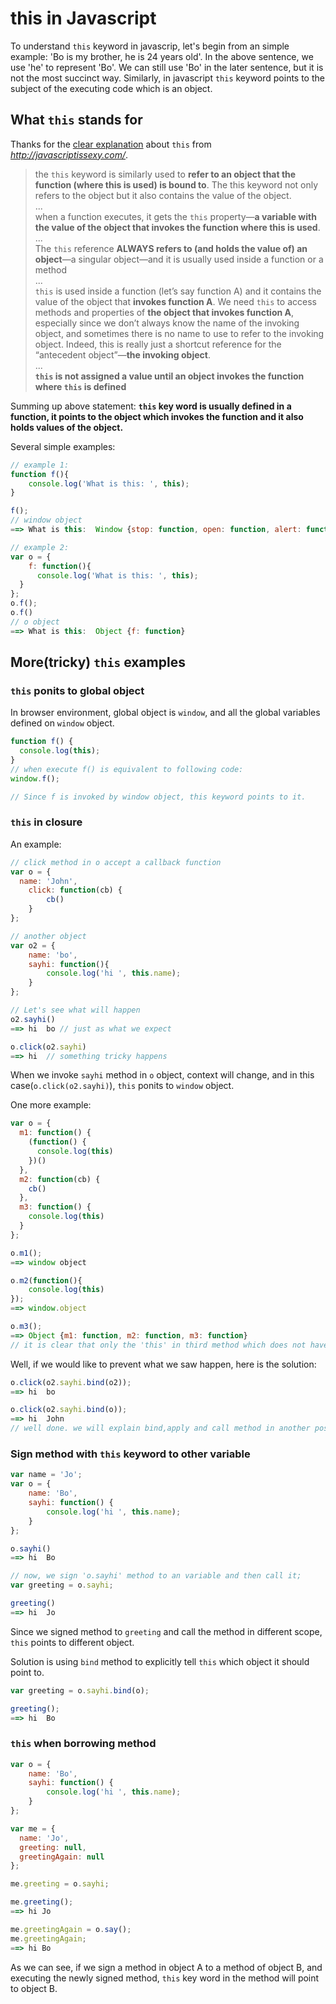 # this in Javascript
To understand `this` keyword in javascrip, let's begin from an simple example:
'Bo is my brother, he is 24 years old'.
In the above sentence, we use 'he' to represent 'Bo'. We can still use 'Bo' in the later sentence, but it is not the most succinct way.
Similarly, in javascript `this` keyword points to the subject of the executing code which is an object.

## What `this` stands for
Thanks for the [clear explanation](http://javascriptissexy.com/understand-javascripts-this-with-clarity-and-master-it/) about `this` from _http://javascriptissexy.com/_.
>the `this` keyword is similarly used to **refer to an object that the function (where this is used) is bound to**. The this keyword not only refers to the object but it also contains the value of the object.<br/>
...<br/>
when a function executes, it gets the `this` property—**a variable with the value of the object that invokes the function where this is used**.<br/>
...<br/>
The `this` reference **ALWAYS refers to (and holds the value of) an object**—a singular object—and it is usually used inside a function or a method<br/>
...<br/>
`this` is used inside a function (let’s say function A) and it contains the value of the object that **invokes function A**. We need `this` to access methods and properties of **the object that invokes function A**, especially since we don’t always know the name of the invoking object, and sometimes there is no name to use to refer to the invoking object. Indeed, this is really just a shortcut reference for the “antecedent object”—**the invoking object**.<br/>
...<br/>
**`this` is not assigned a value until an object invokes the function where `this` is defined**

Summing up above statement:
**`this` key word is usually defined in a function, it points to the object which invokes the function and it also holds values of the object.**

Several simple examples:
``` javascript
// example 1:
function f(){
	console.log('What is this: ', this);
}

f();
// window object
==> What is this:  Window {stop: function, open: function, alert: function, confirm: function, prompt: function…}

// example 2:
var o = {
	f: function(){
	  console.log('What is this: ', this);
  }
};
o.f();
o.f()
// o object
==> What is this:  Object {f: function}
```

## More(tricky) `this` examples
### `this` ponits to global object
In browser environment, global object is `window`, and all the global variables defined on `window` object. 
``` javascript
function f() {
  console.log(this);
}
// when execute f() is equivalent to following code:
window.f();

// Since f is invoked by window object, this keyword points to it.
```

### `this` in closure
An example:
``` javascript
// click method in o accept a callback function
var o = {
  name: 'John',
	click: function(cb) {
		cb()
	}
};

// another object
var o2 = {
	name: 'bo',
	sayhi: function(){
		console.log('hi ', this.name);
	}
};

// Let's see what will happen
o2.sayhi()
==> hi  bo // just as what we expect

o.click(o2.sayhi)
==> hi  // something tricky happens
```
When we invoke `sayhi` method in `o` object, context will change, and in this case(`o.click(o2.sayhi)`), `this` ponits to `window` object.

One more example:
``` javascript
var o = {
  m1: function() {
    (function() {
      console.log(this)
    })()
  },
  m2: function(cb) {
    cb()
  },
  m3: function() {
    console.log(this)
  }
};

o.m1();
==> window object

o.m2(function(){
	console.log(this)
});
==> window.object

o.m3();
==> Object {m1: function, m2: function, m3: function}
// it is clear that only the 'this' in third method which does not have closure, points to 'o' object.
```

Well, if we would like to prevent what we saw happen, here is the solution:
``` javascript
o.click(o2.sayhi.bind(o2));
==> hi  bo

o.click(o2.sayhi.bind(o));
==> hi  John
// well done. we will explain bind,apply and call method in another post.
```

### Sign method with `this` keyword to other variable
``` javascript
var name = 'Jo';
var o = {
	name: 'Bo',
	sayhi: function() {
		console.log('hi ', this.name);
	}
};

o.sayhi()
==> hi  Bo

// now, we sign 'o.sayhi' method to an variable and then call it;
var greeting = o.sayhi;

greeting()
==> hi  Jo
```

Since we signed method to `greeting` and call the method in different scope, `this` points to different object.

Solution is using `bind` method to explicitly tell `this` which object it should point to.
``` javascript
var greeting = o.sayhi.bind(o);

greeting();
==> hi  Bo
```

### `this` when borrowing method
``` javascript
var o = {
	name: 'Bo',
	sayhi: function() {
		console.log('hi ', this.name);
	}
};

var me = {
  name: 'Jo',
  greeting: null,
  greetingAgain: null
};

me.greeting = o.sayhi;

me.greeting();
==> hi Jo

me.greetingAgain = o.say();
me.greetingAgain;
==> hi Bo
```
As we can see, if we sign a method in object A to a method of object B, and executing the newly signed method, `this` key word in the method will point to object B.













